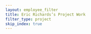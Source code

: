 ```yaml
---
layout: employee_filter
title: Eric Richards’s Project Work
filter_type: project
skip_index: true
---
```

